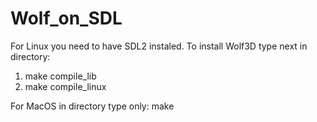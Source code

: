 # Wolf_on_SDL
For Linux you need to have SDL2 instaled.
To install Wolf3D type next in directory:
1) make compile_lib
2) make compile_linux

For MacOS in directory type only: make
